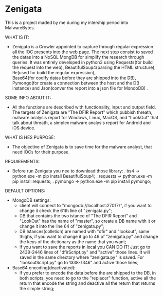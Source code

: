 # Zenigata
This is a project maded by me during my intership period into MalwareBytes.

WHAT IS IT:
  - Zenigata is a Crowler appointed to capture through regular expression all the IOC presents into the web page. 
  The next step consist to saved the datas into a NoSQL MongDB for simplify the research through queries. 
  It was entirely developed in python3 using Requests(for build the request into the web),
  BeautifulSoup4(parsing the HTML structure), Re(used for build the regular expression),  
  Base64(for codify datas before they are shipped into the DB), Pymongo(for create a connection 
  between the host and the DB instance) and Json(conver the report into a json file for MondoDB) .

SOME INFO ABOUT IT:
  - All the functions are described with functionality, input and output field. The targets of Zenigata are "The DFIR Report" which pubbish threath, malware analysis report for Windows, Linux, MacOS, and "LookOut" that talk about threath, a simplex malware analysis report for Android and iOS device.

WHAT IS HES PURPOSE:
  - The objective of Zenigata is to save time for the malware analyst, that need IOCs for their purpose.

REQUIREMENTS:
  - Before run Zenigata you nee to download those library:
    . bs4 -> python.exe -m pip install BeautifulSoup4;
    . requests -> python.exe -m pip install requests;
    . pymongo -> python.exe -m pip install pymongo;

DEFAULT OPTIONS:
  - MongoDB settings:
    - client will connect to "mongodb://localhost:27017/", if you want to change it check the 61th line of "zenigata.py";
    - DB that contains the two istance of "The DFIR Report" and "LookOut" has the name of "master", so create a DB name with it  or change it into the line 64 of "zenigata.py";
    - DB Istances(colletion) are named with "dfir" and "lookout", same thighs, if you want to change it go to 46 of "zenigata.py" and change the keys of the dictionary as the name that you want;
    - If you want to save the reports in local you CAN DO IT! Just go to 2438-2446 lines of "dfirScript.py" and "active" those lines. It will saved in the same directory where "zenigata.py" is saved. For "lookoutScript.py" go to 1338-1346" and active those lines;
  - Base64 encoding(deactivated):
    - If you prefer to encode the data before the are shipped to the DB, in both scripts, you need to go to the "replacer" function, active all the return that encode the string and deactive all the return that returns the simple string;
        
